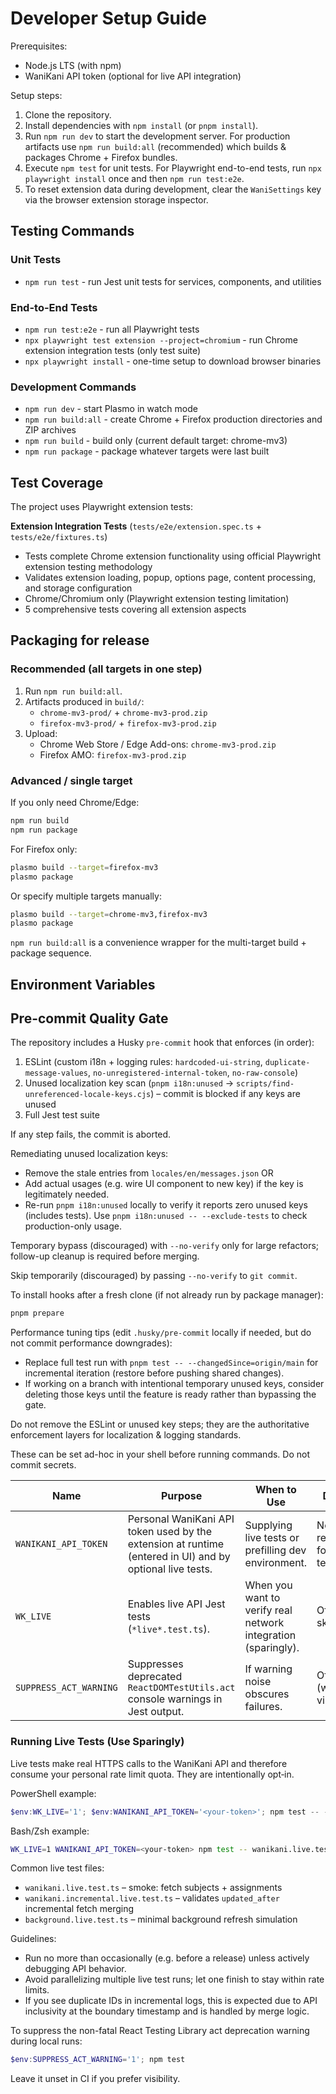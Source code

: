 ﻿# Developer Setup Guide

Prerequisites:
- Node.js LTS (with npm)
- WaniKani API token (optional for live API integration)

Setup steps:
1. Clone the repository.
2. Install dependencies with `npm install` (or `pnpm install`).
3. Run `npm run dev` to start the development server. For production artifacts use `npm run build:all` (recommended) which builds & packages Chrome + Firefox bundles.
4. Execute `npm test` for unit tests. For Playwright end-to-end tests, run `npx playwright install` once and then `npm run test:e2e`.
5. To reset extension data during development, clear the `WaniSettings` key via the browser extension storage inspector.

## Testing Commands

### Unit Tests
- `npm run test` - run Jest unit tests for services, components, and utilities

### End-to-End Tests  
- `npm run test:e2e` - run all Playwright tests
- `npx playwright test extension --project=chromium` - run Chrome extension integration tests (only test suite)
- `npx playwright install` - one-time setup to download browser binaries

### Development Commands
- `npm run dev` - start Plasmo in watch mode
- `npm run build:all` - create Chrome + Firefox production directories and ZIP archives
- `npm run build` - build only (current default target: chrome-mv3)
- `npm run package` - package whatever targets were last built

## Test Coverage

The project uses Playwright extension tests:

**Extension Integration Tests** (`tests/e2e/extension.spec.ts` + `tests/e2e/fixtures.ts`)
- Tests complete Chrome extension functionality using official Playwright extension testing methodology
- Validates extension loading, popup, options page, content processing, and storage configuration
- Chrome/Chromium only (Playwright extension testing limitation)
- 5 comprehensive tests covering all extension aspects

## Packaging for release

### Recommended (all targets in one step)
1. Run `npm run build:all`.
2. Artifacts produced in `build/`:
	- `chrome-mv3-prod/` + `chrome-mv3-prod.zip`
	- `firefox-mv3-prod/` + `firefox-mv3-prod.zip`
3. Upload:
	- Chrome Web Store / Edge Add-ons: `chrome-mv3-prod.zip`
	- Firefox AMO: `firefox-mv3-prod.zip`

### Advanced / single target
If you only need Chrome/Edge:
```bash
npm run build
npm run package
```
For Firefox only:
```bash
plasmo build --target=firefox-mv3
plasmo package
```
Or specify multiple targets manually:
```bash
plasmo build --target=chrome-mv3,firefox-mv3
plasmo package
```
`npm run build:all` is a convenience wrapper for the multi-target build + package sequence.

## Environment Variables

## Pre-commit Quality Gate
The repository includes a Husky `pre-commit` hook that enforces (in order):
1. ESLint (custom i18n + logging rules: `hardcoded-ui-string`, `duplicate-message-values`, `no-unregistered-internal-token`, `no-raw-console`)
2. Unused localization key scan (`pnpm i18n:unused` -> `scripts/find-unreferenced-locale-keys.cjs`) – commit is blocked if any keys are unused
3. Full Jest test suite

If any step fails, the commit is aborted.

Remediating unused localization keys:
* Remove the stale entries from `locales/en/messages.json` OR
* Add actual usages (e.g. wire UI component to new key) if the key is legitimately needed.
* Re-run `pnpm i18n:unused` locally to verify it reports zero unused keys (includes tests). Use `pnpm i18n:unused -- --exclude-tests` to check production-only usage.

Temporary bypass (discouraged) with `--no-verify` only for large refactors; follow-up cleanup is required before merging.

Skip temporarily (discouraged) by passing `--no-verify` to `git commit`.

To install hooks after a fresh clone (if not already run by package manager):
```bash
pnpm prepare
```

Performance tuning tips (edit `.husky/pre-commit` locally if needed, but do not commit performance downgrades):
* Replace full test run with `pnpm test -- --changedSince=origin/main` for incremental iteration (restore before pushing shared changes).
* If working on a branch with intentional temporary unused keys, consider deleting those keys until the feature is ready rather than bypassing the gate.

Do not remove the ESLint or unused key steps; they are the authoritative enforcement layers for localization & logging standards.

These can be set ad-hoc in your shell before running commands. Do not commit secrets.

| Name | Purpose | When to Use | Default |
|------|---------|------------|---------|
| `WANIKANI_API_TOKEN` | Personal WaniKani API token used by the extension at runtime (entered in UI) and by optional live tests. | Supplying live tests or prefilling dev environment. | Not required for unit tests. |
| `WK_LIVE` | Enables live API Jest tests (`*live*.test.ts`). | When you want to verify real network integration (sparingly). | Off (tests skipped). |
| `SUPPRESS_ACT_WARNING` | Suppresses deprecated `ReactDOMTestUtils.act` console warnings in Jest output. | If warning noise obscures failures. | Off (warnings visible). |

### Running Live Tests (Use Sparingly)

Live tests make real HTTPS calls to the WaniKani API and therefore consume your personal rate limit quota. They are intentionally opt‑in.

PowerShell example:
```powershell
$env:WK_LIVE='1'; $env:WANIKANI_API_TOKEN='<your-token>'; npm test -- -- wanikani.live.test.ts
```

Bash/Zsh example:
```bash
WK_LIVE=1 WANIKANI_API_TOKEN=<your-token> npm test -- wanikani.live.test.ts
```

Common live test files:
* `wanikani.live.test.ts` – smoke: fetch subjects + assignments
* `wanikani.incremental.live.test.ts` – validates `updated_after` incremental fetch merging
* `background.live.test.ts` – minimal background refresh simulation

Guidelines:
* Run no more than occasionally (e.g. before a release) unless actively debugging API behavior.
* Avoid parallelizing multiple live test runs; let one finish to stay within rate limits.
* If you see duplicate IDs in incremental logs, this is expected due to API inclusivity at the boundary timestamp and is handled by merge logic.

To suppress the non-fatal React Testing Library act deprecation warning during local runs:
```powershell
$env:SUPPRESS_ACT_WARNING='1'; npm test
```
Leave it unset in CI if you prefer visibility.
